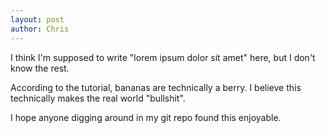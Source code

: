 ```yaml
---
layout: post
author: Chris
---
```

I think I'm supposed to write "lorem ipsum dolor sit amet" here, but I don't
know the rest.

According to the tutorial, bananas are technically a berry. I believe this
technically makes the real world "bullshit".

I hope anyone digging around in my git repo found this enjoyable.
